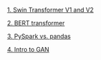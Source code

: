 [1. Swin Transformer V1 and V2](https://medium.com/@mlquest0/swin-transformer-v1-v2-best-vision-models-are-not-cnn-based-afd51172af31)

[2. BERT transformer](https://towardsdatascience.com/bert-explained-state-of-the-art-language-model-for-nlp-f8b21a9b6270)

[3. PySpark vs. pandas](https://medium.com/@tushargoel-ml/why-are-data-scientists-obsessed-with-pyspark-over-pandas-a-truth-of-data-science-industry-87c708307c62)

[4. Intro to GAN](https://towardsdatascience.com/a-basic-intro-to-gans-generative-adversarial-networks-c62acbcefff3)
